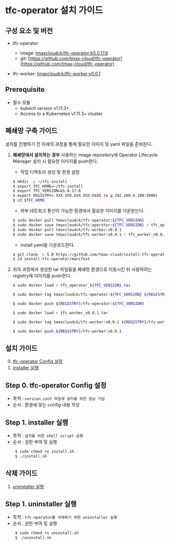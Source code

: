 # tfc-operator 설치 가이드

## 구성 요소 및 버전
* tfc-operator
	* image: [tmaxcloudck/tfc-operator:b5.0.17.6](https://hub.docker.com/layers/tmaxcloudck/tfc-operator/b5.0.17.6/images/sha256-4c0393d1118fcb926d4c78ffdeaa71b83062e2a61ece3d59020d63d2d6e93848?context=explore)
	* git: [https://github.com/tmax-cloud/tfc-operator](https://github.com/tmax-cloud/tfc-operator)

* tfc-worker: [tmaxcloudck/tfc-worker:v0.0.1](https://hub.docker.com/layers/tmaxcloudck/tfc-worker/v0.0.1/images/sha256-c7bbe01e2280c497cb8c927b9c6de4db424c2837c275c1eba99e65fb2d8e84cf?context=repo)

## Prerequisite
* 필수 모듈  
  * kubectl version v1.11.3+.
  * Access to a Kubernetes v1.11.3+ cluster.

## 폐쇄망 구축 가이드
설치를 진행하기 전 아래의 과정을 통해 필요한 이미지 및 yaml 파일을 준비한다.

1. **폐쇄망에서 설치하는 경우** 사용하는 image repository에 Operator Lifecycle Manager 설치 시 필요한 이미지를 push한다. 

    * 작업 디렉토리 생성 및 환경 설정
    ```bash
    $ mkdir -p ~/tfc-install
    $ export TFC_HOME=~/tfc-install
    $ export TFC_VERSION=b5.0.17.6
    $ export REGISTRY= XXX.XXX.XXX.XXX:XXXX (e.g.192.168.6.100:5000)
    $ cd $TFC_HOME
    ```
    * 외부 네트워크 통신이 가능한 환경에서 필요한 이미지를 다운받는다.
    ```bash
    $ sudo docker pull tmaxcloudck/tfc-operator:${TFC_VERSION}
    $ sudo docker save tmaxcloudck/tfc-operator:${TFC_VERSION} > tfc_operator_${TFC_VERSION}.tar
    $ sudo docker pull tmaxcloudck/tfc-worker:v0.0.1
    $ sudo docker save tmaxcloudck/tfc-worker:v0.0.1 > tfc_worker_v0.0.1.tar
    ```
    
    * install yaml을 다운로드한다.
    ```bash
    $ git clone -b 5.0 https://github.com/tmax-cloud/install-tfc-operator.git
    $ cd install-tfc-operator/manifest
    ```
  
2. 위의 과정에서 생성한 tar 파일들을 폐쇄망 환경으로 이동시킨 뒤 사용하려는 registry에 이미지를 push한다.
    ```bash
    $ sudo docker load < tfc_operator_${TFC_VERSION}.tar
    
    $ sudo docker tag tmaxcloudck/tfc-operator:${TFC_VERSION} ${REGISTRY}/tfc-operator:${TFC_VERSION}
    
    $ sudo docker push ${REGISTRY}/tfc-operator:${TFC_VERSION}
    
    $ sudo docker load < tfc_worker_v0.0.1.tar
    
    $ sudo docker tag tmaxcloudck/tfc-worker:v0.0.1 ${REGISTRY}/tfc-worker:v0.0.1
    
    $ sudo docker push ${REGISTRY}/tfc-worker:v0.0.1
    ```
    

## 설치 가이드
0. [tfc-operator Config 설정](https://github.com/tmax-cloud/install-tfc-operator/blob/5.0/README.md#step-0-tfc-operator-config-%EC%84%A4%EC%A0%95)
1. [installer 실행](https://github.com/tmax-cloud/install-tfc-operator/blob/5.0/README.md#step-1-installer-%EC%8B%A4%ED%96%89)

## Step 0. tfc-operator Config 설정
* 목적 : `version.conf 파일에 설치를 위한 정보 기입`
* 순서 : 환경에 맞는 config 내용 작성

## Step 1. installer 실행
* 목적 : `설치를 위한 shell script 실행`
* 순서 : 권한 부여 및 실행
    ```bash
     $ sudo chmod +x install.sh
     $ ./install.sh
    ```

## 삭제 가이드
1. [uninstaller 실행](https://github.com/tmax-cloud/install-tfc-operator/blob/5.0/README.md#step-1-uninstaller-%EC%8B%A4%ED%96%89)

## Step 1. uninstaller 실행
* 목적 : `tfc-operator를 삭제하기 위한 uninstaller 실행`
* 순서 : 권한 부여 및 실행
    ```bash
     $ sudo chmod +x uninstall.sh
     $ ./uninstall.sh
    ```
